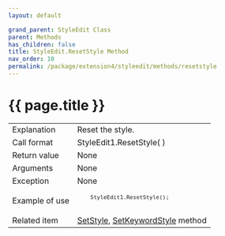 ```yaml
---
layout: default

grand_parent: StyleEdit Class
parent: Methods
has_children: false
title: StyleEdit.ResetStyle Method
nav_order: 10
permalink: /package/extension4/styleedit/methods/resetstyle
---
```

# {{ page.title }}

<table>
  <tr>
    <td>Explanation</td>
    <td colspan="2">Reset the style.</td>
  </tr>
  <tr>
    <td>Call format</td>
    <td colspan="2">StyleEdit1.ResetStyle( )</td>
  </tr>
  <tr>
    <td>Return value</td>
    <td colspan="2">None</td>
  </tr>  
  <tr>
    <td>Arguments</td>
    <td colspan="2">None</td>
  </tr>
  <tr>
    <td>Exception</td>
    <td colspan="2">None</td>
  </tr>
  <tr>
    <td>Example of use</td>
    <td colspan="2"><code><pre>
    StyleEdit1.ResetStyle();
    </pre></code></td>
  </tr>
  <tr>
    <td>Related item</td>
    <td colspan="2"><a href="/package/extension4/styleedit/methods/setstyle">SetStyle</a>, <a href="/package/extension4/styleedit/methods/setkeywordstyle">SetKeywordStyle</a>  method</td>
  </tr>
</table>